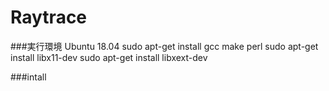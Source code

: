 # Raytrace


###実行環境
Ubuntu 18.04
sudo apt-get install gcc make perl
sudo apt-get install libx11-dev
sudo apt-get install libxext-dev

###intall
